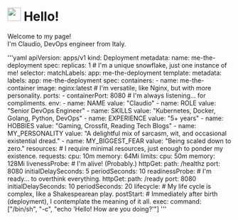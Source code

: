 <h1><img src="https://emojis.slackmojis.com/emojis/images/1531849430/4246/blob-sunglasses.gif?1531849430" width="30"/> Hello!</h1>


<p>Welcome to my page! </br> I'm Claudio, DevOps engineer from Italy. </p>

'''yaml
apiVersion: apps/v1
kind: Deployment
metadata:
  name: me-the-deployment
spec:
  replicas: 1 # I'm a unique snowflake, just one instance of me!
  selector:
    matchLabels:
      app: me-the-deployment
  template:
    metadata:
      labels:
        app: me-the-deployment
    spec:
      containers:
      - name: me-the-container
        image: nginx:latest #  I'm versatile, like Nginx, but with more personality.
        ports:
        - containerPort: 8080 #  I'm always listening... for compliments.
        env:
        - name: NAME
          value: "Claudio"
        - name: ROLE
          value: "Senior DevOps Engineer"
        - name: SKILLS
          value: "Kubernetes, Docker, Golang, Python, DevOps"
        - name: EXPERIENCE
          value: "5+ years"
        - name: HOBBIES
          value: "Gaming, Crossfit, Reading Tech Blogs"
        - name: MY_PERSONALITY
          value: "A delightful mix of sarcasm, wit, and occasional existential dread."
        - name: MY_BIGGEST_FEAR
          value: "Being scaled down to zero."
        resources: # I require minimal resources, just enough to ponder my existence.
          requests:
            cpu: 10m
            memory: 64Mi
          limits:
            cpu: 50m
            memory: 128Mi
        livenessProbe: #  I'm alive! (Probably.)
          httpGet:
            path: /healthz
            port: 8080
          initialDelaySeconds: 5
          periodSeconds: 10
        readinessProbe: # I'm ready... to overthink everything.
          httpGet:
            path: /ready
            port: 8080
          initialDelaySeconds: 10
          periodSeconds: 20
        lifecycle: #  My life cycle is complex, like a Shakespearean play.
          postStart: #  Immediately after birth (deployment), I contemplate the meaning of it all.
            exec:
              command: ["/bin/sh", "-c", "echo 'Hello! How are you doing?'"]
'''

